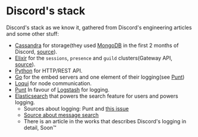 <!-- TITLE: Internals -->
<!-- SUBTITLE: Stuff about Discord's internal systems -->

# Discord's stack

Discord's stack as we know it, gathered from Discord's engineering articles and some other stuff:
 - [Cassandra](http://cassandra.apache.org/) for storage(they used [MongoDB](https://www.mongodb.com/) in the first 2 months of Discord, [source](https://blog.discordapp.com/how-discord-stores-billions-of-messages-7fa6ec7ee4c7)).
 - [Elixir](https://elixir-lang.org/) for the `sessions`, `presence` and `guild` clusters(Gateway API, [source](https://blog.discordapp.com/scaling-elixir-f9b8e1e7c29b)).
 - [Python](https://www.python.org/) for HTTP/REST API.
 - [Go](https://golang.org/) for the embed servers and one element of their logging(see [Punt](https://github.com/hammerandchisel/punt))
 - [Loqui](https://github.com/hammerandchisel/loqui) for node communication.
 - [Punt](https://github.com/hammerandchisel/punt) In favour of [Logstash](https://github.com/elastic/logstash) for logging.
 - [Elasticsearch](https://github.com/elastic/elasticsearch) that powers the search feature for users and powers logging.
   - Sources about logging: Punt and [this issue](https://github.com/elastic/elasticsearch/issues/20354)
   - [Source about message search](https://blog.discordapp.com/how-discord-indexes-billions-of-messages-e3d5e9be866f)
   - There is an article in the works that describes Discord's logging in detail, Soon:tm:
